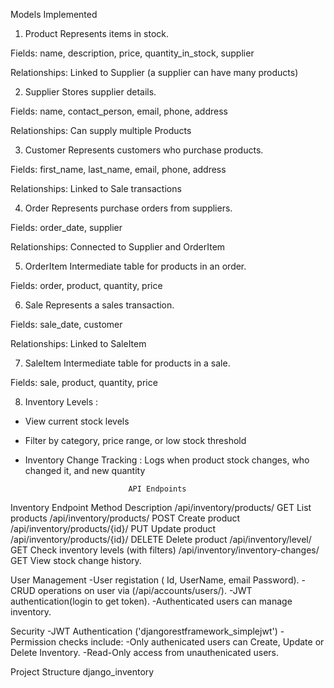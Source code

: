 Models Implemented
1. Product
Represents items in stock.

Fields: name, description, price, quantity_in_stock, supplier

Relationships: Linked to Supplier (a supplier can have many products)

2. Supplier
Stores supplier details.

Fields: name, contact_person, email, phone, address

Relationships: Can supply multiple Products

3. Customer
Represents customers who purchase products.

Fields: first_name, last_name, email, phone, address

Relationships: Linked to Sale transactions

4. Order
Represents purchase orders from suppliers.

Fields: order_date, supplier

Relationships: Connected to Supplier and OrderItem

5. OrderItem
Intermediate table for products in an order.

Fields: order, product, quantity, price

6. Sale
Represents a sales transaction.

Fields: sale_date, customer

Relationships: Linked to SaleItem

7. SaleItem
Intermediate table for products in a sale.

Fields: sale, product, quantity, price

8. Inventory Levels : 
  - View current stock levels
  - Filter by category, price range, or low stock threshold
- Inventory Change Tracking : Logs when product stock changes, who changed it, and new quantity


                             API Endpoints
Inventory
Endpoint	                          Method	                Description
/api/inventory/products/    	      GET	                  List products
/api/inventory/products/	          POST	                Create product
/api/inventory/products/{id}/	      PUT	                  Update product
/api/inventory/products/{id}/	      DELETE	             Delete product
/api/inventory/level/	              GET	                  Check inventory levels (with filters)
/api/inventory/inventory-changes/	  GET	                  View stock change history.


User Management
-User registation ( Id, UserName, email Password).
-CRUD operations on user via (/api/accounts/users/).
-JWT authentication(login to get token).
-Authenticated users can manage inventory.


Security
-JWT Authentication ('djangorestframework_simplejwt')
    -Permission checks include:
       -Only authenicated users can Create, Update or Delete Inventory.
       -Read-Only access from unauthenicated users.


Project Structure
  django_inventory
       

